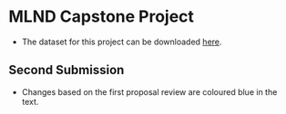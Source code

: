 # MLND Capstone Project

* The dataset for this project can be downloaded [here](https://www.kaggle.com/kemical/kickstarter-projects).

## Second Submission
* Changes based on the first proposal review are coloured blue in the text.
